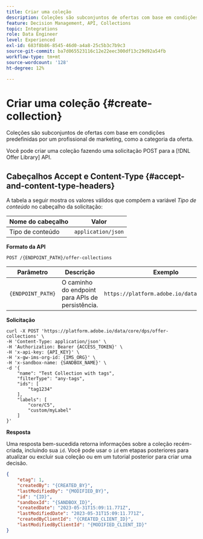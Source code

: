 ```yaml
---
title: Criar uma coleção
description: Coleções são subconjuntos de ofertas com base em condições predefinidas por um profissional de marketing, como a categoria da oferta.
feature: Decision Management, API, Collections
topic: Integrations
role: Data Engineer
level: Experienced
exl-id: 683f8b86-8545-46d0-a4a8-25c5b3c7b9c3
source-git-commit: ba7d065523116c12e22eec300df13c29d92a54fb
workflow-type: tm+mt
source-wordcount: '128'
ht-degree: 12%

---
```


# Criar uma coleção {#create-collection}

Coleções são subconjuntos de ofertas com base em condições predefinidas por um profissional de marketing, como a categoria da oferta.

Você pode criar uma coleção fazendo uma solicitação POST para a [!DNL Offer Library] API.

## Cabeçalhos Accept e Content-Type {#accept-and-content-type-headers}

A tabela a seguir mostra os valores válidos que compõem a variável *Tipo de conteúdo* no cabeçalho da solicitação:

| Nome do cabeçalho | Valor |
| ----------- | ----- |
| Tipo de conteúdo | `application/json` |

**Formato da API**

```http
POST /{ENDPOINT_PATH}/offer-collections
```

| Parâmetro | Descrição | Exemplo |
| --------- | ----------- | ------- |
| `{ENDPOINT_PATH}` | O caminho do endpoint para APIs de persistência. | `https://platform.adobe.io/data/core/dps/` |

**Solicitação**

```shell
curl -X POST 'https://platform.adobe.io/data/core/dps/offer-collections' \
-H 'Content-Type: application/json' \
-H 'Authorization: Bearer {ACCESS_TOKEN}' \
-H 'x-api-key: {API_KEY}' \
-H 'x-gw-ims-org-id: {IMS_ORG}' \
-H 'x-sandbox-name: {SANDBOX_NAME}' \
-d '{
    "name": "Test Collection with tags",
    "filterType": "any-tags",
    "ids": [
        "tag1234"
    ],
    "labels": [
        "core/C5",
        "custom/myLabel"
    ]
}'
```

**Resposta**

Uma resposta bem-sucedida retorna informações sobre a coleção recém-criada, incluindo sua `id`. Você pode usar o `id` em etapas posteriores para atualizar ou excluir sua coleção ou em um tutorial posterior para criar uma decisão.

```json
{
    "etag": 1,
    "createdBy": "{CREATED_BY}",
    "lastModifiedBy": "{MODIFIED_BY}",
    "id": "{ID}",
    "sandboxId": "{SANDBOX_ID}",
    "createdDate": "2023-05-31T15:09:11.771Z",
    "lastModifiedDate": "2023-05-31T15:09:11.771Z",
    "createdByClientId": "{CREATED_CLIENT_ID}",
    "lastModifiedByClientId": "{MODIFIED_CLIENT_ID}"
}
```
